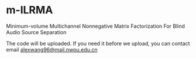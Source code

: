 # m-ILRMA

Minimum-volume Multichannel Nonnegative Matrix Factorization For Blind Audio Source Separation

The code will be uploaded. If you need it before we upload, you can contact email alexwang96@mail.nwpu.edu.cn

